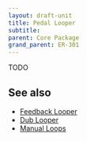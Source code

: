 ```yaml
---
layout: draft-unit
title: Pedal Looper
subtitle: 
parent: Core Package
grand_parent: ER-301
---
```


TODO

## See also

* [Feedback Looper](feedback-looper)
* [Dub Looper](dub-looper)
* [Manual Loops](manual-loops)